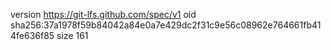 version https://git-lfs.github.com/spec/v1
oid sha256:37a1978f59b84042a84e0a7e429dc2f31c9e56c08962e764661fb414fe636f85
size 161
